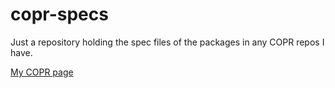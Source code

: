 # copr-specs
Just a repository holding the spec files of the packages in any COPR repos I have.

[My COPR page](https://copr.fedorainfracloud.org/coprs/badlydrawnface/)
